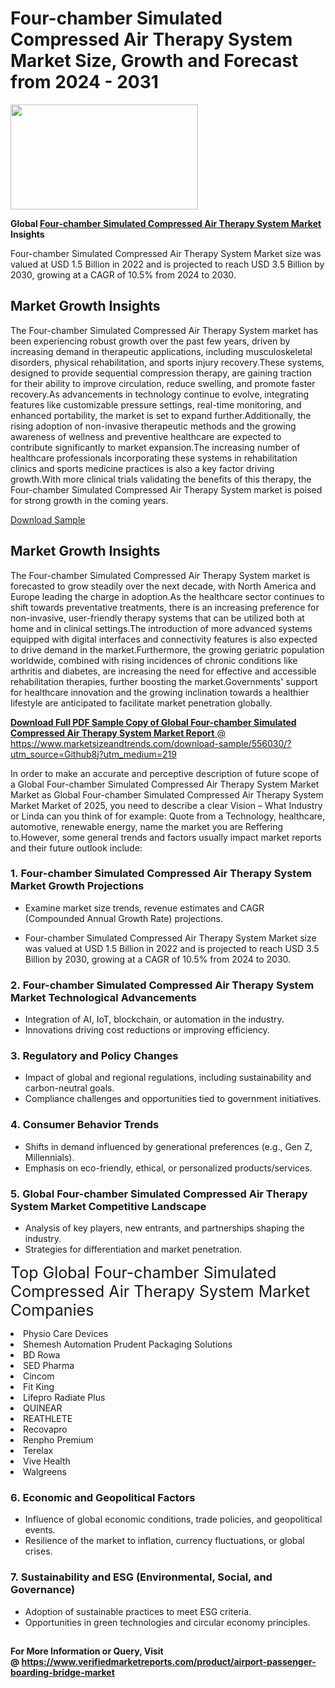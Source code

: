 <H1>Four-chamber Simulated Compressed Air Therapy System Market Size, Growth and Forecast from 2024 - 2031</H1><img class="aligncenter size-medium wp-image-584254" src="https://thirdeyenews.in/wp-content/uploads/2024/09/Global-Market-Research-300x168.jpeg" alt="" width="300" height="168" /><p><strong>Global&nbsp;<a href="https://www.marketsizeandtrends.com/download-sample/556030/?utm_source=Github8j?utm_medium=219">Four-chamber Simulated Compressed Air Therapy System Market</a> Insights</strong></p><p>Four-chamber Simulated Compressed Air Therapy System Market size was valued at USD 1.5 Billion in 2022 and is projected to reach USD 3.5 Billion by 2030, growing at a CAGR of 10.5% from 2024 to 2030.</p><p><h2>Market Growth Insights</h2> <p>The Four-chamber Simulated Compressed Air Therapy System market has been experiencing robust growth over the past few years, driven by increasing demand in therapeutic applications, including musculoskeletal disorders, physical rehabilitation, and sports injury recovery.These systems, designed to provide sequential compression therapy, are gaining traction for their ability to improve circulation, reduce swelling, and promote faster recovery.As advancements in technology continue to evolve, integrating features like customizable pressure settings, real-time monitoring, and enhanced portability, the market is set to expand further.Additionally, the rising adoption of non-invasive therapeutic methods and the growing awareness of wellness and preventive healthcare are expected to contribute significantly to market expansion.The increasing number of healthcare professionals incorporating these systems in rehabilitation clinics and sports medicine practices is also a key factor driving growth.With more clinical trials validating the benefits of this therapy, the Four-chamber Simulated Compressed Air Therapy System market is poised for strong growth in the coming years.</p> <p><a href="#">Download Sample</a></p> <h2>Market Growth Insights</h2> <p>The Four-chamber Simulated Compressed Air Therapy System market is forecasted to grow steadily over the next decade, with North America and Europe leading the charge in adoption.As the healthcare sector continues to shift towards preventative treatments, there is an increasing preference for non-invasive, user-friendly therapy systems that can be utilized both at home and in clinical settings.The introduction of more advanced systems equipped with digital interfaces and connectivity features is also expected to drive demand in the market.Furthermore, the growing geriatric population worldwide, combined with rising incidences of chronic conditions like arthritis and diabetes, are increasing the need for effective and accessible rehabilitation therapies, further boosting the market.Governments' support for healthcare innovation and the growing inclination towards a healthier lifestyle are anticipated to facilitate market penetration globally.</p> <p><a href="#"></p><p><span class=""><strong>Download Full PDF Sample Copy of Global Four-chamber Simulated Compressed Air Therapy System Market Report</strong> @ <a href="https://www.marketsizeandtrends.com/download-sample/556030/?utm_source=Github8j?utm_medium=219" target="_blank">https://www.marketsizeandtrends.com/download-sample/556030/?utm_source=Github8j?utm_medium=219</a></span></p><p>In order to make an accurate and perceptive description of future scope of a Global&nbsp;Four-chamber Simulated Compressed Air Therapy System Market Market as Global&nbsp;Four-chamber Simulated Compressed Air Therapy System Market Market of 2025, you need to describe a clear Vision &ndash; What Industry or Linda can you think of for example: Quote from a Technology, healthcare, automotive, renewable energy, name the market you are Reffering to.However, some general trends and factors usually impact market reports and their future outlook include:</p><h3>1.&nbsp;<strong>Four-chamber Simulated Compressed Air Therapy System Market Growth Projections</strong></h3><ul><li>Examine market size trends, revenue estimates and CAGR (Compounded Annual Growth Rate) projections.</li><li><p>Four-chamber Simulated Compressed Air Therapy System Market size was valued at USD 1.5 Billion in 2022 and is projected to reach USD 3.5 Billion by 2030, growing at a CAGR of 10.5% from 2024 to 2030.</p></li></ul><h3>2.&nbsp;<strong>Four-chamber Simulated Compressed Air Therapy System Market Technological Advancements</strong></h3><ul><li>Integration of AI, IoT, blockchain, or automation in the industry.</li><li>Innovations driving cost reductions or improving efficiency.</li></ul><h3>3.&nbsp;<strong>Regulatory and Policy Changes</strong></h3><ul><li>Impact of global and regional regulations, including sustainability and carbon-neutral goals.</li><li>Compliance challenges and opportunities tied to government initiatives.</li></ul><h3>4.&nbsp;<strong>Consumer Behavior Trends</strong></h3><ul><li>Shifts in demand influenced by generational preferences (e.g., Gen Z, Millennials).</li><li>Emphasis on eco-friendly, ethical, or personalized products/services.</li></ul><h3>5.&nbsp;<strong>Global Four-chamber Simulated Compressed Air Therapy System Market Competitive Landscape</strong></h3><ul><li>Analysis of key players, new entrants, and partnerships shaping the industry.</li><li>Strategies for differentiation and market penetration.</li></ul><p data-pm-slice="1 1 []"><span style="color: inherit; font-family: inherit; font-size: 25px;">Top Global Four-chamber Simulated Compressed Air Therapy System Market Companies</span></p><div class="" data-test-id=""><p><li>Physio Care Devices</li><li> Shemesh Automation Prudent Packaging Solutions</li><li> BD Rowa</li><li> SED Pharma</li><li> Cincom</li><li> Fit King</li><li> Lifepro Radiate Plus</li><li> QUINEAR</li><li> REATHLETE</li><li> Recovapro</li><li> Renpho Premium</li><li> Terelax</li><li> Vive Health</li><li> Walgreens</li></p></div><h3>6.&nbsp;<strong>Economic and Geopolitical Factors</strong></h3><ul><li>Influence of global economic conditions, trade policies, and geopolitical events.</li><li>Resilience of the market to inflation, currency fluctuations, or global crises.</li></ul><h3>7.&nbsp;<strong>Sustainability and ESG (Environmental, Social, and Governance)</strong></h3><ul><li>Adoption of sustainable practices to meet ESG criteria.</li><li>Opportunities in green technologies and circular economy principles.</li></ul><h2><strong style="font-size: 14px;">For More Information or Query, Visit @&nbsp;</strong><a style="background-color: #ffffff; font-size: 14px;" href="https://www.marketsizeandtrends.com/report/four-chamber-simulated-compressed-air-therapy-system-market/" target="_blank">https://www.verifiedmarketreports.com/product/airport-passenger-boarding-bridge-market</a></h2>